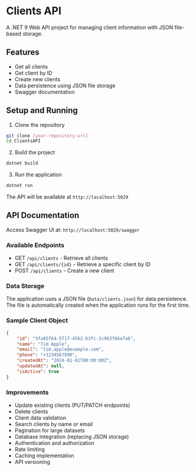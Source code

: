 # Clients API

A .NET 9 Web API project for managing client information with JSON file-based storage.

## Features

- Get all clients
- Get client by ID
- Create new clients
- Data persistence using JSON file storage
- Swagger documentation

## Setup and Running

1. Clone the repository
```bash
git clone [your-repository-url]
cd ClientsAPI
```

2. Build the project
```bash
dotnet build
```

3. Run the application
```bash
dotnet run
```

The API will be available at `http://localhost:5029`

## API Documentation

Access Swagger UI at: `http://localhost:5029/swagger`

### Available Endpoints

- GET `/api/clients` - Retrieve all clients
- GET `/api/clients/{id}` - Retrieve a specific client by ID
- POST `/api/clients` - Create a new client

### Data Storage

The application uses a JSON file (`Data/clients.json`) for data persistence. The file is automatically created when the application runs for the first time.

### Sample Client Object
```json
{
    "id": "3fa85f64-5717-4562-b3fc-2c963f66afa6",
    "name": "Tim Apple",
    "email": "tim.apple@example.com",
    "phone": "+1234567890",
    "createdAt": "2024-01-01T00:00:00Z",
    "updatedAt": null,
    "isActive": true
}
```

### Improvements

- Update existing clients (PUT/PATCH endpoints)
- Delete clients
- Client data validation
- Search clients by name or email
- Pagination for large datasets
- Database integration (replacing JSON storage)
- Authentication and authorization
- Rate limiting
- Caching implementation
- API versioning

